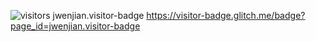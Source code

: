 ![visitors](https://visitor-badge.glitch.me/badge?hankypoo7.hankypoo7.repl.co=page.id&left_color=green&right_color=red)
jwenjian.visitor-badge
https://visitor-badge.glitch.me/badge?page_id=jwenjian.visitor-badge
